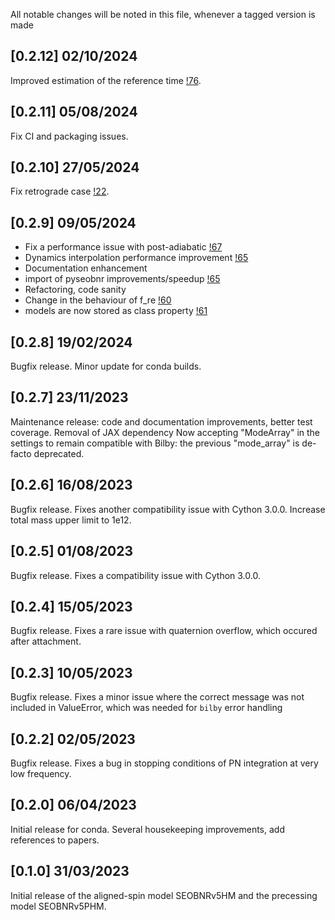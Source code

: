 All notable changes will be noted in this file, whenever a tagged
version is made

## [0.2.12] 02/10/2024

Improved estimation of the reference time [!76](https://git.ligo.org/waveforms/software/pyseobnr/-/merge_requests/76).

## [0.2.11] 05/08/2024
Fix CI and packaging issues.

## [0.2.10] 27/05/2024
Fix retrograde case [!22](https://git.ligo.org/waveforms/software/pyseobnr/-/issues/22).

## [0.2.9] 09/05/2024

* Fix a performance issue with post-adiabatic [!67](https://git.ligo.org/waveforms/software/pyseobnr/-/merge_requests/67)
* Dynamics interpolation performance improvement [!65](https://git.ligo.org/waveforms/software/pyseobnr/-/merge_requests/65)
* Documentation enhancement
* import of pyseobnr improvements/speedup [!65](https://git.ligo.org/waveforms/software/pyseobnr/-/merge_requests/65)
* Refactoring, code sanity
* Change in the behaviour of f_re [!60](https://git.ligo.org/waveforms/software/pyseobnr/-/merge_requests/60)
* models are now stored as class property [!61](https://git.ligo.org/waveforms/software/pyseobnr/-/merge_requests/61)

## [0.2.8] 19/02/2024

Bugfix release. Minor update for conda builds.

## [0.2.7] 23/11/2023

Maintenance release: code and documentation improvements, better test coverage.
Removal of JAX dependency
Now accepting "ModeArray" in the settings to remain compatible with Bilby: the previous "mode_array" is de-facto deprecated.

## [0.2.6] 16/08/2023

Bugfix release. Fixes another compatibility issue with Cython 3.0.0. Increase total mass upper limit to 1e12.

## [0.2.5] 01/08/2023

Bugfix release. Fixes a compatibility issue with Cython 3.0.0.

## [0.2.4] 15/05/2023

Bugfix release. Fixes a rare issue with quaternion overflow, which occured after attachment.

## [0.2.3] 10/05/2023

Bugfix release. Fixes a minor issue where the correct message was not included in ValueError,
which was needed for `bilby` error handling

## [0.2.2] 02/05/2023

Bugfix release. Fixes a bug in stopping conditions of PN integration at very low frequency.

## [0.2.0] 06/04/2023

Initial release for conda. Several housekeeping improvements, add references to papers.

## [0.1.0] 31/03/2023

Initial release of the aligned-spin model SEOBNRv5HM and the
precessing model SEOBNRv5PHM.
